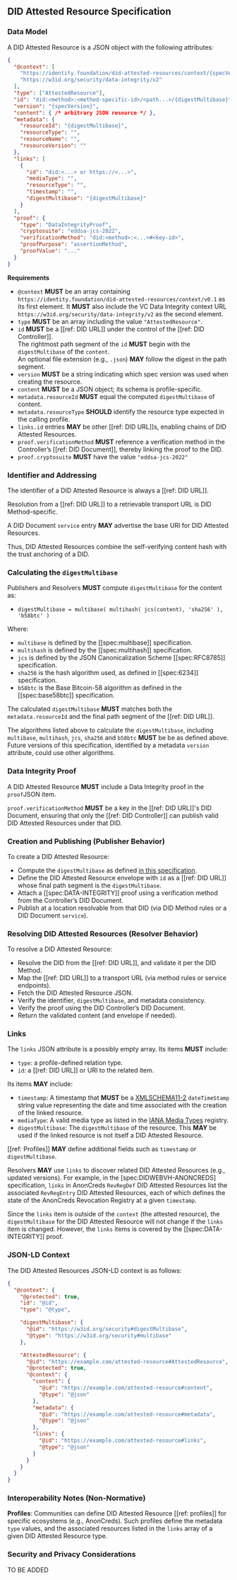 ## DID Attested Resource Specification

### Data Model

A DID Attested Resource is a JSON object with the following attributes:

```json
{
  "@context": [
    "https://identity.foundation/did-attested-resources/context/{specVersion}",
    "https://w3id.org/security/data-integrity/v2"
  ],
  "type": ["AttestedResource"],
  "id": "did:<method>:<method-specific-id>/<path...>/{digestMultibase}",
  "version": "{specVersion}",
  "content": { /* arbitrary JSON resource */ },
  "metadata": {
    "resourceId": "{digestMultibase}",
    "resourceType": "",
    "resourceName": "",
    "resourceVersion": ""
  },
  "links": [
    {
      "id": "did:<...> or https://<...>",
      "mediaType": "",
      "resourceType": "",
      "timestamp": "",
      "digestMultibase": "{digestMultibase}"
    }
  ],
  "proof": {
    "type": "DataIntegrityProof",
    "cryptosuite": "eddsa-jcs-2022",
    "verificationMethod": "did:<method>:<...>#<key-id>",
    "proofPurpose": "assertionMethod",
    "proofValue": "..."
  }
}
```

**Requirements**

- `@context` **MUST** be an array containing `https://identity.foundation/did-attested-resources/context/v0.1` as its first element. It **MUST** also include the VC Data Integrity context URL `https://w3id.org/security/data-integrity/v2` as the second element.
- `type` **MUST** be an array including the value `"AttestedResource"`.  
- `id` **MUST** be a [[ref: DID URL]] under the control of the [[ref: DID Controller]].  
  The rightmost path segment of the `id` **MUST** begin with the `digestMultibase` of the `content`.  
  An optional file extension (e.g., `.json`) **MAY** follow the digest in the path segment.  
- `version` **MUST** be a string indicating which spec version was used when creating the resource.
- `content` **MUST** be a JSON object; its schema is profile-specific.
- `metadata.resourceId` **MUST** equal the computed `digestMultibase` of content.
- `metadata.resourceType` **SHOULD** identify the resource type expected in the calling profile.
- `links.id` entries **MAY** be other [[ref: DID URL]]s, enabling chains of DID Attested Resources.
- `proof.verificationMethod` **MUST** reference a verification method in the Controller’s [[ref: DID Document]], thereby linking the proof to the DID.
- `proof.cryptosuite` **MUST** have the value `"eddsa-jcs-2022"`

### Identifier and Addressing

The identifier of a DID Attested Resource is always a [[ref: DID URL]].

Resolution from a [[ref: DID URL]] to a retrievable transport URL is DID Method–specific.

A DID Document `service` entry **MAY** advertise the base URI for DID Attested Resources.

Thus, DID Attested Resources combine the self-verifying content hash with the trust anchoring of a DID.

### Calculating the `digestMultibase`

Publishers and Resolvers **MUST** compute `digestMultibase` for the content as:

- `digestMultibase = multibase( multihash( jcs(content), 'sha256' ), 'b58btc' )`

Where:

- `multibase` is defined by the [[spec:multibase]] specification.
- `multihash` is defined by the [[spec:multihash]] specification.
- `jcs` is defined by the JSON Canonicalization Scheme [[spec:RFC8785]] specification.
- `sha256` is the hash algorithm used, as defined in [[spec:6234]] specification.
- `b58btc` is the Base Bitcoin-58 algorithm as defined in the [[spec:base58btc]] specification.

The calculated `digestMultibase` **MUST** matches both the `metadata.resourceId` and the final path segment of the [[ref: DID URL]].

The algorithms listed above to calculate the `digestMultibase`, including `multibase`, `multihash`, `jcs`, `sha256` and `b58btc` **MUST** be be as defined above. Future versions of this specification, identified by a metadata `version` attribute, could use other algorithms.

### Data Integrity Proof

A DID Attested Resource **MUST** include a Data Integrity proof in the `proof`JSON item.

`proof.verificationMethod` **MUST** be a key in the [[ref: DID URL]]'s DID Document, ensuring that only the [[ref: DID Controller]] can publish valid DID Attested Resources under that DID.

### Creation and Publishing (Publisher Behavior)

To create a DID Attested Resource:

- Compute the `digestMultibase` as defined [in this specification](#calculating-the-digestmultibase).
- Define the DID Attested Resource envelope with `id` as a [[ref: DID URL]] whose final path segment is the `digestMultibase`.
- Attach a [[spec:DATA-INTEGRITY]] proof using a verification method from the Controller’s DID Document.
- Publish at a location resolvable from that DID (via DID Method rules or a DID Document `service`).

### Resolving DID Attested Resources (Resolver Behavior)

To resolve a DID Attested Resource:

- Resolve the DID from the [[ref: DID URL]], and validate it per the DID Method.
- Map the [[ref: DID URL]] to a transport URL (via method rules or service endpoints).
- Fetch the DID Attested Resource JSON.
- Verify the identifier, `digestMultibase`, and metadata consistency.
- Verify the proof using the DID Controller’s DID Document.
- Return the validated content (and envelope if needed).

### Links

The `links` JSON attribute is a possibly empty array. Its items **MUST** include:

- `type`: a profile-defined relation type.
- `id`: a [[ref: DID URL]] or URI to the related item.

Its items **MAY** include:

- `timestamp`: A timestamp that **MUST** be a [XMLSCHEMA11-2](https://www.w3.org/TR/xmlschema11-2/#dateTimeStamp) `dateTimeStamp` string value representing the date and time associated with the creation of the linked resource.
- `mediaType`: A valid media type as listed in the [IANA Media Types](https://www.iana.org/assignments/media-types/media-types.xhtml) registry.
- `digestMultibase`: The `digestMultibase` of the resource. This **MAY** be used if the linked resource is not itself a DID Attested Resource.

[[ref: Profiles]] **MAY** define additional fields such as `timestamp` or `digestMultibase`.

Resolvers **MAY** use `links` to discover related DID Attested Resources (e.g., updated versions). For example, in the [spec:DIDWEBVH-ANONCREDS] specification, `links` in AnonCreds `RevRegDef` DID Attested Resources list the associated `RevRegEntry` DID Attested Resources, each of which defines the state of the AnonCreds Revocation Registry at a given `timestamp`.

Since the `links` item is outside of the `context` (the attested resource), the `digestMultibase` for the DID Attested Resource will not change if the `links` item is changed. However, the `links` items is covered by the [[spec:DATA-INTEGRITY]] proof.

### JSON-LD Context

The DID Attested Resources JSON-LD context is as follows:

```json
{
  "@context": {
    "@protected": true,
    "id": "@id",
    "type": "@type",

    "digestMultibase": {
      "@id": "https://w3id.org/security#digestMultibase",
      "@type": "https://w3id.org/security#multibase"
    },

    "AttestedResource": {
      "@id": "https://example.com/attested-resource#AttestedResource",
      "@protected": true,
      "@context": {
        "content": {
          "@id": "https://example.com/attested-resource#content",
          "@type": "@json"
        },
        "metadata": {
          "@id": "https://example.com/attested-resource#metadata",
          "@type": "@json"
        },
        "links": {
          "@id": "https://example.com/attested-resource#links",
          "@type": "@json"
        }
      }
    }
  }
}
```

### Interoperability Notes (Non-Normative)

**Profiles**: Communities can define DID Attested Resource [[ref: profiles]] for specific ecosystems (e.g., AnonCreds). Such profiles define the metadata `type` values, and the associated resources listed in the `links` array of a given DID Attested Resource type.

### Security and Privacy Considerations

TO BE ADDED
